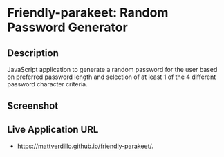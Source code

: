 # Friendly-parakeet: Random Password Generator

## Description 
JavaScript application to generate a random password for the user based on preferred password length and selection of at least 1 of the 4 different password character criteria. 

## Screenshot



## Live Application URL 
 *  https://mattverdillo.github.io/friendly-parakeet/. 
